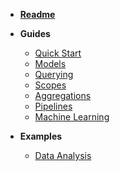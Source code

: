 * [__Readme__](/)

* __Guides__
    * [Quick Start](guides/quick-start?id=quick-start)
    * [Models](guides/models?id=models)
    * [Querying](guides/querying?id=querying)
    * [Scopes](guides/scopes?id=scopes)
    * [Aggregations](guides/aggregations?id=aggregations)
    * [Pipelines](guides/pipelines?id=pipelines)
    * [Machine Learning](guides/machine-learning?id=machine-learning)

* __Examples__
    * [Data Analysis](examples/data_analysis)